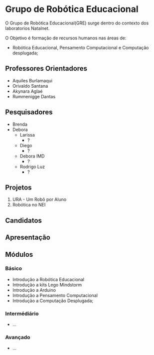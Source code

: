 # Grupo de Robótica Educacional

O Grupo de Robótica Educacional(GRE) surge dentro do contexto dos laboratorios Natalnet.
 
O Objetivo é formação de recursos humanos nas áreas de:
* Robótica Educacional, Pensamento Computacional e Computação desplugada;

## Professores Orientadores
* Aquiles Burlamaqui
* Orivaldo Santana
* Akynara Aglaé
* Rummenigge Dantas

## Pesquisadores

* Brenda
* Debora
  - Larissa
     + ?
  - Diego
     + ?
  - Debora IMD
     + ?
  - Rodrigo Luz
     + ?

## Projetos

1. URA - Um Robô por Aluno
1. Robótica no NEI

## Candidatos

## Apresentação 

## Módulos 

### Básico
- Introdução a Robótica Educacional
- Introdução a kits Lego Mindstorm
- Introdução a Arduino
- Introdução a Pensamento Computacional
- Introdução a Computação Desplugada;
### Intermédiário
- ...
### Avançado
- ...

